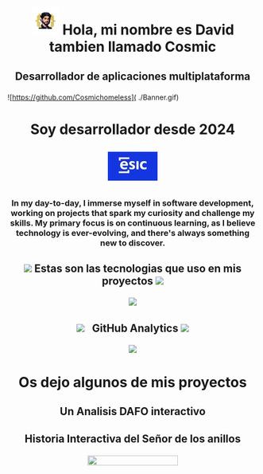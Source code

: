 # <p align="Center"> ![](https://github.com/Cosmichomeless/Cosmichomeless/blob/main/Mini_Banner_X56_sinfondo.png) Hola, mi nombre es David tambien llamado Cosmic
## <p align="Center"> Desarrollador de aplicaciones multiplataforma 

![https://github.com/Cosmichomeless]( ./Banner.gif)

# <p align="Center"> Soy desarrollador desde 2024 <p align="Center">   <a href="https://www.esic.edu/"><img src="https://github.com/Cosmichomeless/Cosmichomeless/blob/main/esic.jpg" style="align:center:"/></a> 
### <p align="Center"> In my day-to-day, I immerse myself in software development, working on projects that spark my curiosity and challenge my skills. My primary focus is on continuous learning, as I believe technology is ever-evolving, and there's always something new to discover.
</p>


## <p align="Center">  <img src="https://media2.giphy.com/media/QssGEmpkyEOhBCb7e1/giphy.gif?cid=ecf05e47a0n3gi1bfqntqmob8g9aid1oyj2wr3ds3mg700bl&rid=giphy.gif" width ="25"> Estas son las tecnologias que uso en mis proyectos <img src="https://media2.giphy.com/media/QssGEmpkyEOhBCb7e1/giphy.gif?cid=ecf05e47a0n3gi1bfqntqmob8g9aid1oyj2wr3ds3mg700bl&rid=giphy.gif" width ="25">



<p align="Center">
  <a href="https://skillicons.dev">
    <img src="https://skillicons.dev/icons?i=java,kotlin,mysql,python,unity,powershell,js,html,css,azure,docker,git,windows,linux,apple,figma,vscode,sublime&perline=6"" />
  </a>
</p>




## <p align="center"> <img src="https://media.giphy.com/media/iY8CRBdQXODJSCERIr/giphy.gif" width="35"> &nbsp; GitHub Analytics <img src="https://media.giphy.com/media/iY8CRBdQXODJSCERIr/giphy.gif" width="35"> </p>






<p align="center">
<a href="https://github.com/Cosmichomeless">
  <img height="180em" src="https://github-readme-stats-eight-theta.vercel.app/api?username=Cosmichomeless&show_icons=true&theme=nord&include_all_commits=true&count_private=true"/>
</a>
</p>


#  <p align="Center"> Os dejo algunos de mis proyectos
## <p align="Center">Un Analisis DAFO interactivo 
## <p align="Center"> Historia Interactiva del Señor de los anillos
<p align="Center"> <a href="https://github.com/Cosmichomeless/Lord_of_the_Rings_CosmicHomeless"><img src="https://github.com/Cosmichomeless/Lord_of_the_Rings_CosmicHomeless/blob/main/LOTR_Cosmic.png" style="height: 60%; width:60%;"/></a>




  








    

  
